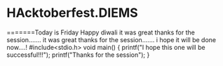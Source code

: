 # HAcktoberfest.DIEMS
=======Today is Friday
Happy diwali
it was great thanks for the session.......
it was great thanks for the session.......
i hope it will be done now....!
#include<stdio.h>
void main()
{
printf("I hope this one will be successful!!!");
printf("Thanks for the session");
}
